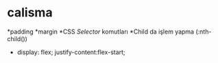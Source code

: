 # calisma


*padding
*margin
*CSS *Selector* komutları
*Child da işlem yapma (:nth-child())
 * display: flex;
  justify-content:flex-start;
